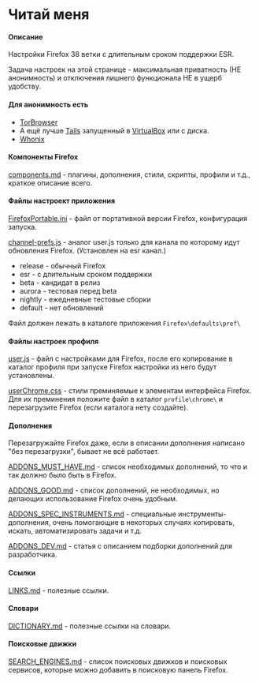 # Читай меня

#### Описание

Настройки Firefox 38 ветки с длительным сроком поддержки ESR.

Задача настроек на этой странице - максимальная приватность (НЕ анонимность) и отключения лишнего функционала НЕ в ущерб удобству.

#### Для анонимность есть
* [TorBrowser](https://www.torproject.org/index.html.en)
* А ещё лучше [Tails](https://tails.boum.org/) запущенный в [VirtualBox](https://www.virtualbox.org/wiki/Downloads) или с диска.
* [Whonix](https://www.whonix.org/)

#### Компоненты Firefox

[components.md](components.md) - плагины, дополнения, стили, скрипты, профили и т.д., краткое описание всего.

#### Файлы настроект приложения

[FirefoxPortable.ini](FirefoxPortable.ini) - файл от портативной версии Firefox, конфигурация запуска.

[channel-prefs.js](channel-prefs.js) - аналог user.js только для канала по которому идут обновления Firefox. (Установлен на esr канал.)
* release - обычный Firefox
* esr - с длительным сроком поддержки
* beta - кандидат в релиз
* aurora - тестовая перед beta
* nightly - ежедневные тестовые сборки
* default - нет обновлений

Файл должен лежать в каталоге приложения `Firefox\defaults\pref\`

#### Файлы настроек профиля

[user.js](pref/user.js) - файл с настройками для Firefox, после его копирование в каталог профиля при запуске Firefox настройки из него будут установлены.

[userChrome.css](ui_css/userChrome.css) - стили преминяемые к элементам интерфейса Firefox. Для их преминения положите файл в каталог `profile\chrome\` и перезагрузите Firefox (если каталога нету создайте).

#### Дополнения

Перезагружайте Firefox даже, если в описании дополнения написано "без перезагрузки", бывает не всё работает.

[ADDONS_MUST_HAVE.md](addons/ADDONS_MUST_HAVE.md) - список необходимых дополнений, то что и так должно было быть в Firefox.

[ADDONS_GOOD.md](addons/ADDONS_GOOD.md) - список дополнений, не необходимых, но делающих использование Firefox очень удобным.

[ADDONS_SPEC_INSTRUMENTS.md](addons/ADDONS_SPEC_INSTRUMENTS.md) - специальные инструменты-дополнения, очень помогающие в некоторых случаях копировать, искать, автоматизировать задачи и т.д.

[ADDONS_DEV.md](addons/ADDONS_DEV.md) - статья с описанием подборки дополнений для разработчика.

#### Ссылки

[LINKS.md](LINKS.md) - полезные ссылки.

#### Словари

[DICTIONARY.md](DICTIONARY.md) - полезные ссылки на словари.

#### Поисковые движки

[SEARCH_ENGINES.md](SEARCH_ENGINES.md) - список поисковых движков и поисковых сервисов, которые можно добавить в поисковую панель Firefox.